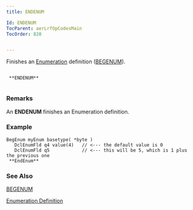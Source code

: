 ```yaml
---
title: ENDENUM

Id: ENDENUM
TocParent: aerLrfOpCodesMain
TocOrder: 820


---
```


Finishes an [Enumeration](ecrConEnumerationsOverview.html) definition ([BEGENUM](BEGENUM.html)). 

```

 **ENDENUM** 
        
```

### Remarks
An **ENDENUM** finishes an Enumeration definition.

### Example

```
BegEnum myEnum basetype( *byte )
   DclEnumFld q4 value(4)   // <--- the default value is 0
   DclEnumFld q5            // <--- this will be 5, which is 1 plus the previous one
 **EndEnum** 
```

### See Also
[BEGENUM](BEGENUM.html)

[Enumeration Definition](ecrConEnumerationsOverview.html) 
